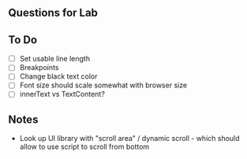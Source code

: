 ## Questions for Lab

## To Do
- [ ] Set usable line length
- [ ] Breakpoints
- [ ] Change black text color
- [ ] Font size should scale somewhat with browser size
- [ ] innerText vs TextContent?

## Notes
- Look up UI library with "scroll area" / dynamic scroll - which should allow to use script to scroll from bottom